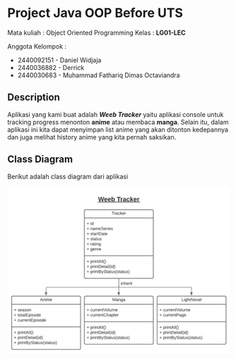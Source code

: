 # Project Java OOP Before UTS

Mata kuliah : Object Oriented Programming
Kelas : __LG01-LEC__

Anggota Kelompok : 
- 2440092151 - Daniel Widjaja
- 2440036882 - Derrick
- 2440030683 - Muhammad Fathariq Dimas Octaviandra

## Description

Aplikasi yang kami buat adalah _**Weeb Tracker**_ yaitu aplikasi console untuk tracking progress menonton **anime** atau membaca **manga**. 
Selain itu, dalam aplikasi ini kita dapat menyimpan list anime yang akan ditonton kedepannya dan juga melihat history anime yang kita pernah saksikan.

## Class Diagram

Berikut adalah class diagram dari aplikasi

![](./dokumentasi/ClassDiagram.png)



